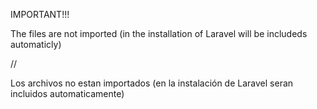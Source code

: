 

IMPORTANT!!!

The files are not imported (in the installation of Laravel will be includeds automaticly)

//

Los archivos no estan importados (en la instalación de Laravel seran incluidos automaticamente)
